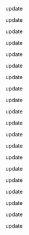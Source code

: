 update

update

update

update

update

update

update

update

update

update

update

update

update

update

update

update

update

update

update

update

